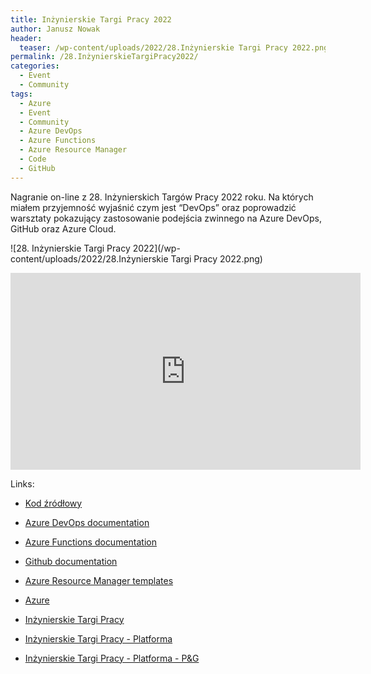 ```yaml
---
title: Inżynierskie Targi Pracy 2022
author: Janusz Nowak
header:
  teaser: /wp-content/uploads/2022/28.Inżynierskie Targi Pracy 2022.png
permalink: /28.InżynierskieTargiPracy2022/
categories:
  - Event
  - Community
tags:
  - Azure
  - Event
  - Community
  - Azure DevOps
  - Azure Functions
  - Azure Resource Manager
  - Code
  - GitHub
---
```


Nagranie on-line z 28. Inżynierskich Targów Pracy 2022 roku. Na których miałem przyjemność wyjaśnić czym jest “DevOps” oraz poprowadzić warsztaty pokazujący zastosowanie podejścia zwinnego na Azure DevOps, GitHub oraz Azure Cloud.

![28. Inżynierskie Targi Pracy 2022](/wp-content/uploads/2022/28.Inżynierskie Targi Pracy 2022.png)

<iframe width="560" height="315" src="https://www.youtube.com/embed/obHl5aK8iCs?start=330" frameborder="0" allow="accelerometer; autoplay; encrypted-media; gyroscope; picture-in-picture" allowfullscreen></iframe>

Links:

- [Kod źródłowy](https://github.com/JanuszNowak/janono.demo.tp2022)
- [Azure DevOps documentation](https://docs.microsoft.com/en-us/azure/devops/?view=azure-devops)
- [Azure Functions documentation](https://docs.microsoft.com/en-gb/azure/azure-functions/)
- [Github documentation](https://docs.github.com/en)
- [Azure Resource Manager templates](https://docs.microsoft.com/en-us/azure/azure-resource-manager/templates/)
- [Azure](https://azure.microsoft.com/en-us/)

- [Inżynierskie Targi Pracy](https://targipracy.org.pl/)
- [Inżynierskie Targi Pracy - Platforma](https://bestwarsaw.xor.ai/vcf)
- [Inżynierskie Targi Pracy - Platforma - P&G](https://bestwarsaw.xor.ai/landing#567971)
